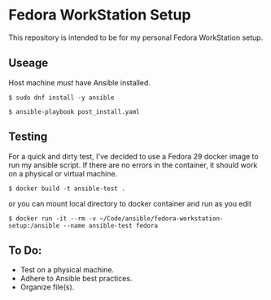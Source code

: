 # Fedora WorkStation Setup

This repository is intended to be for my personal Fedora WorkStation setup.

## Useage
Host machine _must_ have Ansible installed.

`$ sudo dnf install -y ansible`

`$ ansible-playbook post_install.yaml`

## Testing

For a quick and dirty test, I've decided to use a Fedora 29 docker image to run my ansible script. If there are no errors in the container, it should work on a physical or virtual machine.

`$ docker build -t ansible-test .`

or you can mount local directory to docker container and run as you edit

`$ docker run -it --rm -v ~/Code/ansible/fedora-workstation-setup:/ansible --name ansible-test fedora`


## To Do:
* Test on a physical machine.
* Adhere to Ansible best practices.
* Organize file(s).
